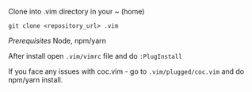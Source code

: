 Clone into .vim directory in your ~ (home)
```
git clone <repository_url> .vim
```

*Prerequisites*
Node, npm/yarn

After install open `.vim/vimrc` file and do `:PlugInstall`

If you face any issues with coc.vim - go to `.vim/plugged/coc.vim` and do npm/yarn install.
